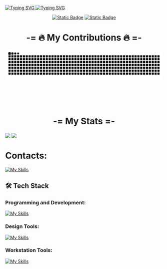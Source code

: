 <!-- <p>
</p>
#F37C95
<div></div> -->

<!-- Typing SVG -->
<p>
    <a href="https://git.io/typing-svg">
    <img src="https://readme-typing-svg.demolab.com?font=Fira+Code&weight=700&size=35&duration=4000&pause=2000&color=EB0046&center=true&vCenter=true&multiline=true&repeat=false&width=1000&height=60&lines=Hi+there%2C+I'm+Isabelle+Vit%C3%B3ria!!" alt="Typing SVG" />
    </a>
    <a href="https://git.io/typing-svg">
    <img src="https://readme-typing-svg.demolab.com?font=Fira+Code&size=28&duration=4000&pause=1000&color=ffffff&center=true&vCenter=true&width=1000&lines=Front-End+Web+Developer++%F0%9F%92%BB;Always+learning+new+things++%E2%9C%8D;Always+learning+new+things++%F0%9F%93%9A;Always+learning+new+things++%F0%9F%93%9D" alt="Typing SVG" />
    </a> 
</p>

<!-- Social badges section -->
<p align="center">
    <a href="https://www.linkedin.com/in/isabellediasr">
        <img alt="Static Badge" src="https://img.shields.io/badge/isabellediasr-236ad3?style=for-the-badge&logo=LINKEDIN&label=LINKEDIN&labelColor=1155ba&link=https%3A%2F%2Fwww.linkedin.com%2Fin%2Fisabellediasr"></a>
    <a href="mailto:isabellediasr1@gmail.com">
        <img alt="Static Badge" src="https://img.shields.io/badge/isabellediasr1%40gmail.com-e05d44?style=for-the-badge&logo=gmail&logoColor=ffffff&label=email&labelColor=ce4630"></a>
</p>

<!-- Snake Commit -->
<p>
    <h1 align="center"> -= 🔥 My Contributions 🔥 =- </h1>
    <picture align="center">
        <source media="(prefers-color-scheme: dark)" srcset="https://raw.githubusercontent.com/isabellediasr/isabellediasr/output/github-contribution-grid-snake-dark.svg">
        <source media="(prefers-color-scheme: light)" srcset="https://raw.githubusercontent.com/isabellediasr/isabellediasr/output/github-contribution-grid-snake.svg">
        <img alt="github contribution grid snake animation" src="https://raw.githubusercontent.com/isabellediasr/isabellediasr/output/github-contribution-grid-snake.svg">
    </picture>
</p>

<!-- My Contribuitions -->
<p align="center" style="margin-bottom:100px">
    <h1 align="center"> -= My Stats =- </h1>
    <img width=48% align="center"  src="https://github-readme-streak-stats.herokuapp.com?user=isabellediasr&theme=bear&mode=daily&hide_border=true&background=EBEBEB00&ring=EB00465E&fire=EB6A00FF&stroke=EB0046&currStreakNum=FFFFFF&sideNums=FFFFFF&sideLabels=EB0046&currStreakLabel=FFFFFF&card_height=250&starting_year=2024&dates=FFFFFF" />
    <img width=48% align="center" src="https://github-readme-stats.vercel.app/api/top-langs/?username=isabellediasr&show_icons=true&theme=bear&layout=compact&hide_border=true&bg_color=ebebeb00&title_color=EB0046&starting_year=2024&mode=daily" />
</p>

<p>

<h1>Contacts:</h1>

[![My Skills](https://skillicons.dev/icons?i=linkedin,gmail&theme=light)](https://skillicons.dev)

## 🛠 Tech Stack

### Programming and Development:

[![My Skills](https://skillicons.dev/icons?i=html,css,bootstrap,django,python&theme=dark)](https://skillicons.dev)

### Design Tools:

[![My Skills](https://skillicons.dev/icons?i=figma&theme=light)](https://skillicons.dev)

### Workstation Tools:

[![My Skills](https://skillicons.dev/icons?i=vscode,git,github,windows&theme=dark)](https://skillicons.dev)
</p>